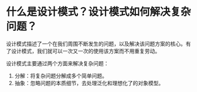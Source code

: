 # 什么是设计模式？设计模式如何解决复杂问题？

设计模式描述了一个在我们周围不断发生的问题，以及解决该问题方案的核心。有了设计模式，我们就可以一次又一次的使用该方案而不用重复劳动。

设计模式主要通过两个方面来解决复杂问题：

1. 分解：将复杂问题分解成多个简单问题。
2. 抽象：忽略问题的本质细节，去处理泛化和理想化了的对象模型。